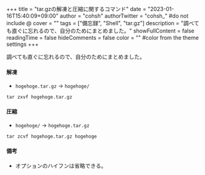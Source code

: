 +++
title = "tar.gzの解凍と圧縮に関するコマンド"
date = "2023-01-16T15:40:09+09:00"
author = "cohsh"
authorTwitter = "cohsh_" #do not include @
cover = ""
tags = ["備忘録", "Shell", "tar.gz"]
description = "調べても直ぐに忘れるので、自分のためにまとめました。"
showFullContent = false
readingTime = false
hideComments = false
color = "" #color from the theme settings
+++

調べても直ぐに忘れるので、自分のためにまとめました。

#### 解凍
- `hogehoge.tar.gz` → `hogehoge/`
```
tar zxvf hogehoge.tar.gz
```

#### 圧縮
- `hogehoge/` → `hogehoge.tar.gz`
```
tar zcvf hogehoge.tar.gz hogehoge
```

#### 備考
- オプションのハイフンは省略できる。
